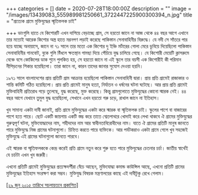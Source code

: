 +++
categories = []
date = 2020-07-28T18:00:00Z
description = ""
image = "/images/13439083_555989981250661_3722447225900300394_n.jpg"
title = "প্রত্যেক গ্রামে মুক্তিযুদ্ধের স্মৃতিফলক চাই"

+++
ডাংগুলি হাতে যে কিশোরটি এখন দাপিয়ে বেড়াচ্ছে গ্রাম, সে হয়তো জানে না আজ থেকে ৪৪ বছর আগে এখানে তার মতোই আরেক কিশোর অস্ত্র হাতে মরনপণ লড়াই করেছে পাকিস্তান সেনাবাহিনীর বিরুদ্ধে। যে নদী সে সাঁতরে পার হয়ে যাচ্ছে অনায়াসে, জানে না ৭১ সালে তার মতো এক কিশোর দু ইঞ্চি মর্টারের গোলা মেরে ডুবিয়ে দিয়েছিলো পাকিস্তান সেনাবাহিনীর গানবোট, বুকে গুলি বিঁধলে ক্ষতস্থান গামছা দিয়ে পেঁচিয়ে যুদ্ধ চালিয়ে গেছে। যে কিশোরী মেয়েটি ক্লাসরুমে বেঞ্চে বসে কোকিলের ডাক শুনে পুলকিত হয়, সে হয়তো জানে না এই স্কুলে তার বয়সী এক কিশোরীই কী পরিমান নীপিড়নের শিকার হয়েছিলো। তারা জানে না, কারন তাদের জানার সুযোগ দেওয়া হয়নি।

১৯৭১ সালে বাংলাদেশের প্রায় প্রতিটি গ্রাম আক্রান্ত হয়েছিলো পাকিস্তান সেনাবাহিনী দ্বারা। প্রায় প্রতি গ্রামেই রাজাকার ও শান্তি কমিটি গঠিত হয়েছিলো। প্রায় প্রতি গ্রামেই মানুষ হত্যা, নির্যাতন ও ধর্ষনের ঘটনা ঘটেছে। আর প্রায় প্রতি গ্রামেই মুক্তিবাহিনী প্রতিরোধ গড়ে তুলেছে, যুদ্ধ করেছে, মুক্ত করেছে। কিন্তু গ্রামগুলোতে মুক্তিযুদ্ধের কোনো স্মারক নেই। ৪৪ বছর আগে যেখানে তুমুল যুদ্ধ হয়েছিলো, সেখানে এখন হয়তো গরু চড়ে, রাখাল জানে না ইতিহাস।

খুব সামান্য একটা দাবী জানাই, প্রতি গ্রামে মুক্তিযুদ্ধের একটা করে স্মারক বা স্মৃতিফলক চাই। স্কুলের পাশে বা বাজারের পাশে হতে পারে। ছোট একটি জায়গায় একটি স্তম্ভ করে তাতে শ্বেতপাথরে খোদাই করে লেখা থাকবে ঐ গ্রামের মুক্তিযুদ্ধের গুরুত্বপূর্ণ ঘটনা, মুক্তিযোদ্ধাদের নাম, শহীদদের নাম আর স্বাধীনতাবিরোধীদের নাম। যাতে ঐ গ্রামের প্রতিটি মানুষ জানতে পারে মুক্তিযুদ্ধে নিজ গ্রামের ঘটনাগুলো। চিহ্নিত করতে পারে ব্যক্তিকে। আর পর্যটকরাও একটা গ্রামে গেলে খুব সহজেই মুক্তিযুদ্ধে এই গ্রামের ঘটনাগুলো জানতে পারবে।

এই স্মারক বা স্মৃতিফলককে কেন্দ্র করেই প্রতি গ্রামে নতুন করে শুরু হতে পারে মুক্তিযুদ্ধের চেতনার চর্চা। জাতীয় স্বার্থেই যে চর্চাটা এখন খুব জরুরী।

এখনো প্রতিটি গ্রামেই মুক্তিযুদ্ধের প্রত্যক্ষদর্শীরা বেঁচে আছেন, মুক্তিযোদ্ধা কমান্ড কাউন্সিল আছে, এখনো প্রতিটি গ্রামের মুক্তিযুদ্ধের ইতিহাস সংরক্ষণ করা সম্ভব। মুক্তিযুদ্ধ বিষয়ক মন্ত্রণালয়ের কাছে এই দাবীটুকু রেখে গেলাম।

[\[২৯ জুন ২০১৫ তারিখে সচলায়তনে প্রকাশিত\]](http://www.sachalayatan.com/nazrul_islam/54676)
